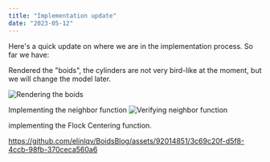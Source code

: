 ```yaml
---
title: "Implementation update"
date: "2023-05-12"
---
```


Here's a quick update on where we are in the implementation process.
So far we have:

Rendered the "boids", the cylinders are not very bird-like at the moment, but we will change the model later.

![Rendering the boids](/images/rendering_boids.png)

Implementing the neighbor function
![Verifying neighbor function](/images/distance.png)


implementing the Flock Centering function. 

https://github.com/elinlqv/BoidsBlog/assets/92014851/3c69c20f-d5f8-4ccb-98fb-370ceca560a6


